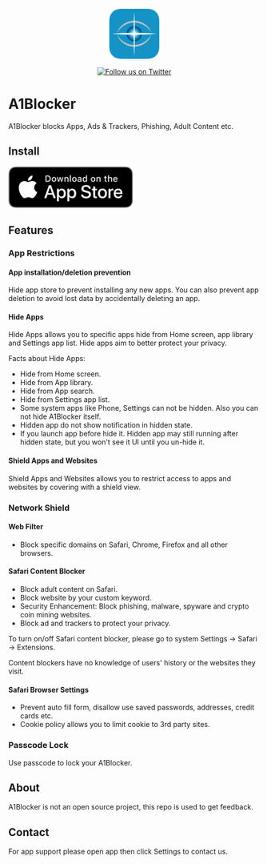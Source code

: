 <p align="center"> 
  <a href="https://apps.apple.com/app/id1645472970">
    <img src="static/a1blocker.png" alt="A1Blocker" style="width: 100px; height: 100px;" />
  </a>
</p>
<p align="center">
  <a href="https://twitter.com/flinteger">
    <img src="https://img.shields.io/badge/@flinteger-blue?logo=Twitter" alt="Follow us on Twitter" />
  </a>
</p>

# A1Blocker

A1Blocker blocks Apps, Ads &amp; Trackers, Phishing, Adult Content etc.

## Install

<a href="https://apps.apple.com/app/id1645472970" style="display: inline-block; overflow: hidden; border-radius: 13px; width: 250px; height: 83px;">
  <img src="static/appstore.svg" alt="Download on the App Store" style="border-radius: 13px; width: 250px; height: 83px;">
</a>

## Features

### App Restrictions

#### App installation/deletion prevention

Hide app store to prevent installing any new apps. You can also prevent app deletion to avoid lost data by accidentally deleting an app.

#### Hide Apps

Hide Apps allows you to specific apps hide from Home screen, app library and Settings app list. Hide apps aim to better protect your privacy.

Facts about Hide Apps:

- Hide from Home screen.
- Hide from App library.
- Hide from App search.
- Hide from Settings app list.
- Some system apps like Phone, Settings can not be hidden. Also you can not hide A1Blocker itself.
- Hidden app do not show notification in hidden state.
- If you launch app before hide it.
  Hidden app may still running after hidden state, but you won't see it UI until you un-hide it.

#### Shield Apps and Websites

Shield Apps and Websites allows you to restrict access to apps and websites by covering with a shield view.

### Network Shield

#### Web Filter

- Block specific domains on Safari, Chrome, Firefox and all other browsers.

#### Safari Content Blocker

- Block adult content on Safari.
- Block website by your custom keyword.
- Security Enhancement: Block phishing, malware, spyware and crypto coin mining websites.
- Block ad and trackers to protect your privacy.

To turn on/off Safari content blocker, please go to system Settings -> Safari -> Extensions.

Content blockers have no knowledge of users' history or the websites they visit.

#### Safari Browser Settings

- Prevent auto fill form, disallow use saved passwords, addresses, credit cards etc.
- Cookie policy allows you to limit cookie to 3rd party sites.

### Passcode Lock

Use passcode to lock your A1Blocker.

## About

A1Blocker is not an open source project, this repo is used to get feedback.

## Contact

For app support please open app then click Settings to contact us.
